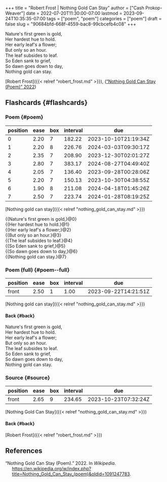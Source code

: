 +++
title = "Robert Frost | Nothing Gold Can Stay"
author = ["Cash Prokop-Weaver"]
date = 2022-07-20T11:30:00-07:00
lastmod = 2023-09-24T10:35:35-07:00
tags = ["poem", "poem"]
categories = ["poem"]
draft = false
slug = "90684bfd-668f-4559-bac8-99cbcefb4c08"
+++

<div class="verse">

Nature's first green is gold,<br />
Her hardest hue to hold.<br />
Her early leaf's a flower;<br />
But only so an hour.<br />
The leaf subsides to leaf.<br />
So Eden sank to grief,<br />
So dawn goes down to day,<br />
Nothing gold can stay.<br />

</div>

[Robert Frost]({{< relref "robert_frost.md" >}}), (<a href="#citeproc_bib_item_1">“Nothing Gold Can Stay (Poem)” 2022</a>)


## Flashcards {#flashcards}


### Poem {#poem}

| position | ease | box | interval | due                  |
|----------|------|-----|----------|----------------------|
| 0        | 2.20 | 7   | 182.22   | 2023-10-10T21:19:34Z |
| 1        | 2.20 | 8   | 226.76   | 2024-03-03T09:30:17Z |
| 2        | 2.35 | 7   | 208.90   | 2023-12-30T02:01:27Z |
| 3        | 2.80 | 7   | 383.17   | 2024-08-27T04:49:40Z |
| 4        | 2.05 | 7   | 136.40   | 2023-09-28T00:28:06Z |
| 5        | 2.20 | 7   | 150.13   | 2023-10-30T04:38:55Z |
| 6        | 1.90 | 8   | 211.08   | 2024-04-18T01:45:26Z |
| 7        | 2.50 | 7   | 223.74   | 2024-01-28T08:19:25Z |

[Nothing gold can stay]({{< relref "nothing_gold_can_stay.md" >}})

<div class="verse">

{{Nature's first green is gold,}@0}<br />
{{Her hardest hue to hold.}@1}<br />
{{Her early leaf's a flower;}@2}<br />
{{But only so an hour.}@3}<br />
{{The leaf subsides to leaf.}@4}<br />
{{So Eden sank to grief,}@5}<br />
{{So dawn goes down to day,}@6}<br />
{{Nothing gold can stay.}@7}<br />

</div>


### Poem (full) {#poem--full}

| position | ease | box | interval | due                  |
|----------|------|-----|----------|----------------------|
| front    | 2.50 | 1   | 1.00     | 2023-09-22T14:21:51Z |

[Nothing gold can stay]({{< relref "nothing_gold_can_stay.md" >}})


#### Back {#back}

<div class="verse">

Nature's first green is gold,<br />
Her hardest hue to hold.<br />
Her early leaf's a flower;<br />
But only so an hour.<br />
The leaf subsides to leaf.<br />
So Eden sank to grief,<br />
So dawn goes down to day,<br />
Nothing gold can stay.<br />

</div>


### Source {#source}

| position | ease | box | interval | due                  |
|----------|------|-----|----------|----------------------|
| front    | 2.65 | 9   | 234.65   | 2023-10-23T07:32:24Z |

[Nothing Gold Can Stay]({{< relref "nothing_gold_can_stay.md" >}})


#### Back {#back}

[Robert Frost]({{< relref "robert_frost.md" >}})

## References

<style>.csl-entry{text-indent: -1.5em; margin-left: 1.5em;}</style><div class="csl-bib-body">
  <div class="csl-entry"><a id="citeproc_bib_item_1"></a>“Nothing Gold Can Stay (Poem).” 2022. In <i>Wikipedia</i>. <a href="https://en.wikipedia.org/w/index.php?title=Nothing_Gold_Can_Stay_(poem)&oldid=1091247783">https://en.wikipedia.org/w/index.php?title=Nothing_Gold_Can_Stay_(poem)&#38;oldid=1091247783</a>.</div>
</div>
